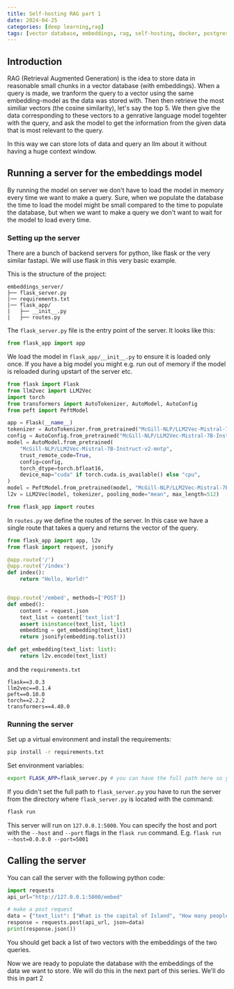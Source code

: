 ```yaml
---
title: Self-hosting RAG part 1
date: 2024-04-25
categories: [deep learning,rag]
tags: [vector database, embeddings, rag, self-hosting, docker, postgresql, pgvector]
---
```

    
## Introduction
RAG (Retrieval Augmented Generation) is the idea to store data in reasonable small chunks in a vector database (with embeddings). When a query is made, we tranform the query to a vector using the same embedding-model as the data was stored with. Then then retrieve the most similiar vectors (the cosine similarity), let's say the top 5. We then give the data corresponding to these vectors to a genrative language model togehter with the query, and ask the model to get the information from the given data that is most relevant to the query.

In this way we can store lots of data and query an llm about it without having a huge context window.

## Running a server for the embeddings model
By running the model on server we don't have to load the model in memory every time we want to make a query. Sure, when we populate the database the time to load the model might be small compared to the time to populate the database, but when we want to make a query we don't want to wait for the model to load every time.

### Setting up the server
There are a bunch of backend servers for python, like flask or the very similar fastapi. We will use flask in this very basic example.

This is the structure of the project:
```
embeddings_server/
├── flask_server.py
|── requirements.txt
|── flask_app/
|   ├── __init__.py
|   ├── routes.py
```

The `flask_server.py` file is the entry point of the server. It looks like this:
```python
from flask_app import app
```

We load the model in `flask_app/__init__.py` to ensure it is loaded only once. If you have a big model you might e.g. run out of memory if the model is reloaded during upstart of the server etc.
```python
from flask import Flask
from llm2vec import LLM2Vec
import torch
from transformers import AutoTokenizer, AutoModel, AutoConfig
from peft import PeftModel

app = Flask(__name__)
tokenizer = AutoTokenizer.from_pretrained("McGill-NLP/LLM2Vec-Mistral-7B-Instruct-v2-mntp")
config = AutoConfig.from_pretrained("McGill-NLP/LLM2Vec-Mistral-7B-Instruct-v2-mntp", trust_remote_code=True)
model = AutoModel.from_pretrained(
    "McGill-NLP/LLM2Vec-Mistral-7B-Instruct-v2-mntp",
    trust_remote_code=True,
    config=config,
    torch_dtype=torch.bfloat16,
    device_map="cuda" if torch.cuda.is_available() else "cpu",
)
model = PeftModel.from_pretrained(model, "McGill-NLP/LLM2Vec-Mistral-7B-Instruct-v2-mntp")
l2v = LLM2Vec(model, tokenizer, pooling_mode="mean", max_length=512)

from flask_app import routes 
```

In `routes.py` we define the routes of the server. In this case we have a single route that takes a query and returns the vector of the query.
```python
from flask_app import app, l2v  
from flask import request, jsonify

@app.route('/')
@app.route('/index')
def index():
    return "Hello, World!"


@app.route('/embed', methods=['POST'])
def embed():
    content = request.json
    text_list = content['text_list']
    assert isinstance(text_list, list)
    embedding = get_embedding(text_list)
    return jsonify(embedding.tolist())

def get_embedding(text_list: list):
    return l2v.encode(text_list)
```

and the `requirements.txt` 
```
flask==3.0.3
llm2vec==0.1.4
peft==0.10.0
torch==2.2.2
transformers==4.40.0
```

### Running the server
Set up a virtual environment and install the requirements:
```bash
pip install -r requirements.txt
```

Set environment variables:
```bash
export FLASK_APP=flask_server.py # you can have the full path here so you can run the server from any directory
```
If you didn't set the full path to `flask_server.py` you have to run the server from the directory where `flask_server.py` is located with the command:
```bash
flask run
```
This server will run on `127.0.0.1:5000`. You can specify the host and port with the `--host` and `--port` flags in the `flask run` command. E.g. `flask run --host=0.0.0.0 --port=5001` 

## Calling the server
You can call the server with the following python code:
```python
import requests
api_url="http://127.0.0.1:5000/embed"

# make a post request
data = {"text_list": ["What is the capital of Island", "How many people live in Faroe Islands"]}
response = requests.post(api_url, json=data)
print(response.json())
```
You should get back a list of two vectors with the embeddings of the two queries.

Now we are ready to populate the database with the embeddings of the data we want to store. We will do this in the next part of this series. We'll do this in part 2
